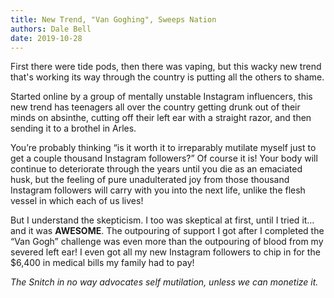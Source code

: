 ```yaml
---
title: New Trend, "Van Goghing", Sweeps Nation
authors: Dale Bell
date: 2019-10-28
---
```


First there were tide pods, then there was vaping, but this wacky new trend that's working its way through the country is putting all the others to shame.

Started online by a group of mentally unstable Instagram influencers, this new trend has teenagers all over the country getting drunk out of their minds on absinthe, cutting off their left ear with a straight razor, and then sending it to a brothel in Arles.

You’re probably thinking “is it worth it to irreparably mutilate myself just to get a couple thousand Instagram followers?” Of course it is! Your body will continue to deteriorate through the years until you die as an emaciated husk, but the feeling of pure unadulterated joy from those thousand Instagram followers will carry with you into the next life, unlike the flesh vessel in which each of us lives!

But I understand the skepticism. I too was skeptical at first, until I tried it… and it was **AWESOME**. The outpouring of support I got after I completed the “Van Gogh” challenge was even more than the outpouring of blood from my severed left ear! I even got all my new Instagram followers to chip in for the $6,400 in medical bills my family had to pay! 

_The Snitch in no way advocates self mutilation, unless we can monetize it._
